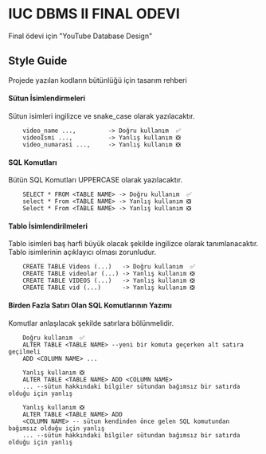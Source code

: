 # IUC DBMS II FINAL ODEVI

Final ödevi için "YouTube Database Design"

## Style Guide

Projede yazılan kodların bütünlüğü için tasarım rehberi

#### Sütun İsimlendirmeleri
Sütun isimleri ingilizce ve snake_case olarak yazılacaktır.
```
    video_name ...,         -> Doğru kullanım  ✅
    videoIsmi ...,          -> Yanlış kullanım ❎
    video_numarasi ...,     -> Yanlış kullanım ❎
```
#### SQL Komutları
Bütün SQL Komutları UPPERCASE olarak yazılacaktır.

```
    SELECT * FROM <TABLE NAME> -> Doğru kullanım  ✅
    select * From <TABLE NAME> -> Yanlış kullanım ❎
    Select * From <TABLE NAME> -> Yanlış kullanım ❎
```

#### Tablo İsimlendirilmeleri
Tablo isimleri baş harfi büyük olacak şekilde ingilizce olarak tanımlanacaktır. Tablo isimlerinin açıklayıcı olması zorunludur.

```
    CREATE TABLE Videos (...)   -> Doğru kullanım  ✅
    CREATE TABLE videolar (...) -> Yanlış kullanım ❎
    CREATE TABLE VIDEOS (...)   -> Yanlış kullanım ❎
    CREATE TABLE vid (...)      -> Yanlış kullanım ❎
```

#### Birden Fazla Satırı Olan SQL Komutlarının Yazımı
Komutlar anlaşılacak şekilde satırlara bölünmelidir.

```
    Doğru kullanım  ✅
    ALTER TABLE <TABLE NAME> --yeni bir komuta geçerken alt satıra geçilmeli
    ADD <COLUMN NAME> ...   

    Yanlış kullanım ❎
    ALTER TABLE <TABLE NAME> ADD <COLUMN NAME> 
    ... --sütun hakkındaki bilgiler sütundan bağımsız bir satırda olduğu için yanlış
    
    Yanlış kullanım ❎
    ALTER TABLE <TABLE NAME> ADD 
    <COLUMN NAME> -- sütun kendinden önce gelen SQL komutundan bağımsız olduğu için yanlış
    ... --sütun hakkındaki bilgiler sütundan bağımsız bir satırda olduğu için yanlış
```

